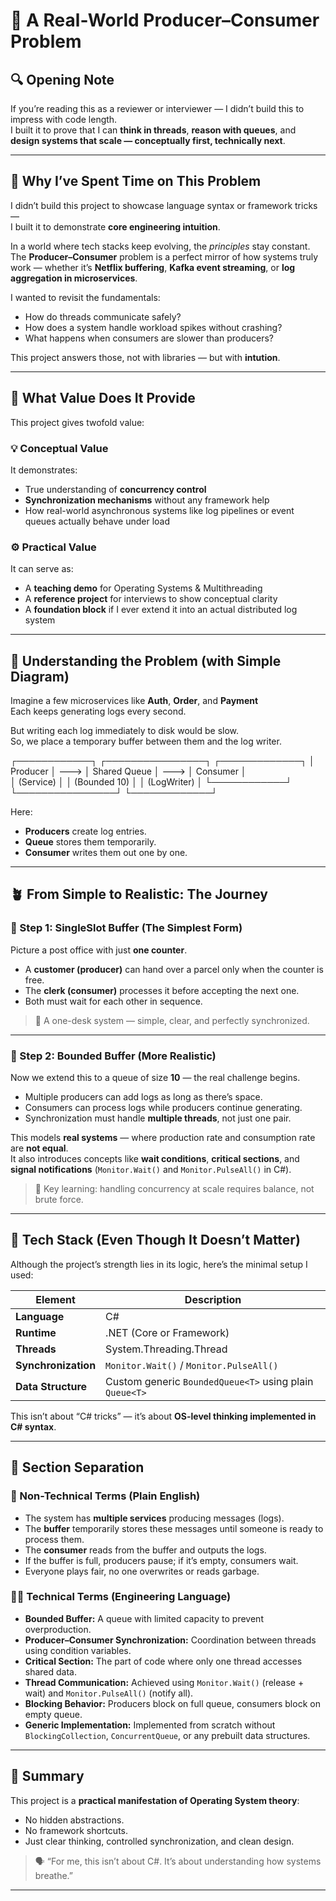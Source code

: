 # 🧠 A Real-World Producer–Consumer Problem

## 🔍 Opening Note

If you’re reading this as a reviewer or interviewer —
I didn’t build this to impress with code length.  
I built it to prove that I can **think in threads**, **reason with queues**, and **design systems that scale — conceptually first, technically next**.

---

## 🌟 Why I’ve Spent Time on This Problem

I didn’t build this project to showcase language syntax or framework tricks —  
I built it to demonstrate **core engineering intuition**.

In a world where tech stacks keep evolving, the *principles* stay constant.  
The **Producer–Consumer** problem is a perfect mirror of how systems truly work — whether it’s **Netflix buffering**, **Kafka event streaming**, or **log aggregation in microservices**.

I wanted to revisit the fundamentals:
- How do threads communicate safely?
- How does a system handle workload spikes without crashing?
- What happens when consumers are slower than producers?

This project answers those, not with libraries — but with **intution**.

---

## 🎯 What Value Does It Provide

This project gives twofold value:

### 💡 Conceptual Value
It demonstrates:
- True understanding of **concurrency control**
- **Synchronization mechanisms** without any framework help
- How real-world asynchronous systems like log pipelines or event queues actually behave under load

### ⚙️ Practical Value
It can serve as:
- A **teaching demo** for Operating Systems & Multithreading
- A **reference project** for interviews to show conceptual clarity
- A **foundation block** if I ever extend it into an actual distributed log system

---

## 🧩 Understanding the Problem (with Simple Diagram)

Imagine a few microservices like **Auth**, **Order**, and **Payment**  
Each keeps generating logs every second.

But writing each log immediately to disk would be slow.  
So, we place a temporary buffer between them and the log writer.

┌────────────┐      ┌────────────────┐      ┌─────────────┐
│ Producer   │ ---> │ Shared Queue   │ ---> │ Consumer    │    
│ (Service)  │      │ (Bounded 10)   │      │ (LogWriter) │
└────────────┘      └────────────────┘      └─────────────┘


Here:
- **Producers** create log entries.
- **Queue** stores them temporarily.
- **Consumer** writes them out one by one.

---

## 🪴 From Simple to Realistic: The Journey

### 🔹 Step 1: SingleSlot Buffer (The Simplest Form)

Picture a post office with just **one counter**.

- A **customer (producer)** can hand over a parcel only when the counter is free.  
- The **clerk (consumer)** processes it before accepting the next one.  
- Both must wait for each other in sequence.

> 📨 A one-desk system — simple, clear, and perfectly synchronized.

---

### 🔹 Step 2: Bounded Buffer (More Realistic)

Now we extend this to a queue of size **10** — the real challenge begins.

- Multiple producers can add logs as long as there’s space.
- Consumers can process logs while producers continue generating.
- Synchronization must handle **multiple threads**, not just one pair.

This models **real systems** — where production rate and consumption rate are **not equal**.  
It also introduces concepts like **wait conditions**, **critical sections**, and **signal notifications** (`Monitor.Wait()` and `Monitor.PulseAll()` in C#).

> 🧠 Key learning: handling concurrency at scale requires balance, not brute force.

---

## 🧰 Tech Stack (Even Though It Doesn’t Matter)

Although the project’s strength lies in its logic, here’s the minimal setup I used:

| Element | Description |
|----------|--------------|
| **Language** | C# |
| **Runtime** | .NET (Core or Framework) |
| **Threads** | System.Threading.Thread |
| **Synchronization** | `Monitor.Wait()` / `Monitor.PulseAll()` |
| **Data Structure** | Custom generic `BoundedQueue<T>` using plain `Queue<T>` |

This isn’t about “C# tricks” — it’s about **OS-level thinking implemented in C# syntax**.

---

## 🧭 Section Separation

### 🧍 Non-Technical Terms (Plain English)

- The system has **multiple services** producing messages (logs).
- The **buffer** temporarily stores these messages until someone is ready to process them.
- The **consumer** reads from the buffer and outputs the logs.
- If the buffer is full, producers pause; if it’s empty, consumers wait.
- Everyone plays fair, no one overwrites or reads garbage.

### 🧑‍💻 Technical Terms (Engineering Language)

- **Bounded Buffer:** A queue with limited capacity to prevent overproduction.
- **Producer–Consumer Synchronization:** Coordination between threads using condition variables.
- **Critical Section:** The part of code where only one thread accesses shared data.
- **Thread Communication:** Achieved using `Monitor.Wait()` (release + wait) and `Monitor.PulseAll()` (notify all).
- **Blocking Behavior:** Producers block on full queue, consumers block on empty queue.
- **Generic Implementation:** Implemented from scratch without `BlockingCollection`, `ConcurrentQueue`, or any prebuilt data structures.

---

## 📘 Summary

This project is a **practical manifestation of Operating System theory**:
- No hidden abstractions.
- No framework shortcuts.
- Just clear thinking, controlled synchronization, and clean design.

> 🗣️ “For me, this isn’t about C#. It’s about understanding how systems breathe.”

---

